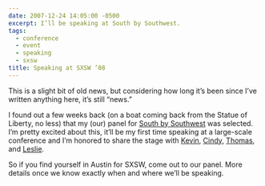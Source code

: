 ```yaml
---
date: 2007-12-24 14:05:00 -0500
excerpt: I’ll be speaking at South by Southwest.
tags:
  - conference
  - event
  - speaking
  - sxsw
title: Speaking at SXSW ’08
---
```


This is a slight bit of old news, but considering how long it’s been since I’ve written anything here, it’s still “news.”

I found out a few weeks back (on a boat coming back from the Statue of Liberty, no less) that my (our) panel for [South by Southwest](http://2008.sxsw.com/interactive/) was selected. I’m pretty excited about this, it’ll be my first time speaking at a large-scale conference and I’m honored to share the stage with [Kevin](http://lawver.net/), [Cindy](http://www.cindyli.com/), [Thomas](http://vanderwal.net/), and [Leslie](http://www.morellc.com/).

So if you find yourself in Austin for SXSW, come out to our panel. More details once we know exactly when and where we’ll be speaking.